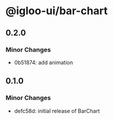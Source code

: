 # @igloo-ui/bar-chart

## 0.2.0

### Minor Changes

- 0b51874: add animation

## 0.1.0

### Minor Changes

- defc58d: initial release of BarChart

